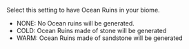 Select this setting to have Ocean Ruins in your biome.
* NONE: No Ocean ruins will be generated.
* COLD: Ocean Ruins made of stone will be generated
* WARM: Ocean Ruins made of sandstone will be generated